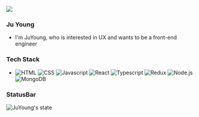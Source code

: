<a href="https://hits.seeyoufarm.com"><img src="https://hits.seeyoufarm.com/api/count/incr/badge.svg?url=https%3A%2F%2Fgithub.com%2Fgjbae1212%2Fhit-counter"/></a>

### Ju Young
- I'm JuYoung, who is interested in UX and wants to be a front-end engineer

### Tech Stack
- ![HTML](http://img.shields.io/badge/-html-E96228?style=flat&logo=HTML5&logoColor=white) ![CSS](http://img.shields.io/badge/-css-3595CF?style=flat&logo=CSS3) ![Javascript](http://img.shields.io/badge/-Javascript-F7DF1E?style=flat&logo=javaScript&logoColor=white) ![React](http://img.shields.io/badge/-React-61DAFB?style=flat&logo=react&logoColor=white) ![Typescript](http://img.shields.io/badge/-Typescript-3178C6?style=flat&logo=typeScript&logoColor=white) ![Redux](http://img.shields.io/badge/-Redux-3178C6?style=flat&logo=redux&logoColor=white) ![Node.js](http://img.shields.io/badge/-Node.js-339933?style=flat&logo=node.js&logoColor=white) ![MongoDB](http://img.shields.io/badge/-MongoDB-47A248?style=flat&logo=MongoDB&logoColor=white) 

### StatusBar

![JuYoung's state](https://github-readme-stats.vercel.app/api?username=tTab1204&show_icons=true&theme=tokyonight)

<!-- ![Top Langs](https://github-readme-stats.vercel.app/api/top-langs/?username=tTab1204&theme=tokyonight) -->
